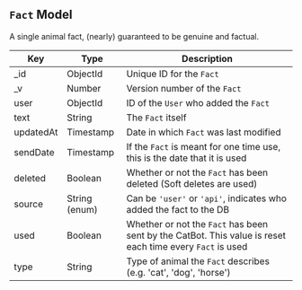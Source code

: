 ## `Fact` Model

A single animal fact, (nearly) guaranteed to be genuine and factual.

| Key       | Type          | Description |
| --------- | ------------- | ----------- |
| _id       | ObjectId      | Unique ID for the `Fact` |
| _v        | Number        | Version number of the `Fact` |
| user      | ObjectId      | ID of the `User` who added the `Fact` |
| text      | String        | The `Fact` itself |
| updatedAt | Timestamp     | Date in which `Fact` was last modified |
| sendDate  | Timestamp     | If the `Fact` is meant for one time use, this is the date that it is used |
| deleted   | Boolean       | Whether or not the `Fact` has been deleted (Soft deletes are used) |
| source    | String (enum) | Can be `'user'` or `'api'`, indicates who added the fact to the DB |
| used      | Boolean       | Whether or not the `Fact` has been sent by the CatBot. This value is reset each time every `Fact` is used |
| type      | String        | Type of animal the `Fact` describes (e.g. 'cat', 'dog', 'horse')
